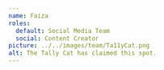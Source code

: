 ```yaml
---
name: Faiza
roles:
  default: Social Media Team
  social: Content Creator
picture: ../../images/team/Ta11yCat.png
alt: The Tally Cat has claimed this spot.
---
```

